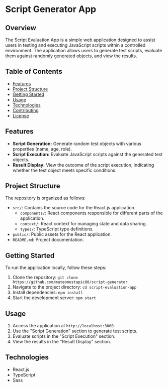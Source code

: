 # Script Generator App

## Overview

The Script Evaluation App is a simple web application designed to assist users in testing and executing JavaScript scripts within a controlled environment. The application allows users to generate test scripts, evaluate them against randomly generated objects, and view the results.

## Table of Contents

- [Features](#features)
- [Project Structure](#project-structure)
- [Getting Started](#getting-started)
- [Usage](#usage)
- [Technologies](#technologies)
- [Contributing](#contributing)
- [License](#license)

## Features

- **Script Generation:** Generate random test objects with various properties (name, age, role).
- **Script Execution:** Evaluate JavaScript scripts against the generated test objects.
- **Result Display:** View the outcome of the script execution, indicating whether the test object meets specific conditions.

## Project Structure

The repository is organized as follows:

- `src/`: Contains the source code for the React.js application.
  - `components/`: React components responsible for different parts of the application.
  - `context/`: React context for managing state and data sharing.
  - `types/`: TypeScript type definitions.
- `public/`: Public assets for the React application.
- `README.md`: Project documentation.

## Getting Started

To run the application locally, follow these steps:

1. Clone the repository: `git clone https://github.com/mateomustapic88/script-generator`
2. Navigate to the project directory: `cd script-evaluation-app`
3. Install dependencies: `npm install`
4. Start the development server: `npm start`

## Usage

1. Access the application at `http://localhost:3000`.
2. Use the "Script Generation" section to generate test scripts.
3. Evaluate scripts in the "Script Execution" section.
4. View the results in the "Result Display" section.

## Technologies

- React.js
- TypeScript
- Sass
